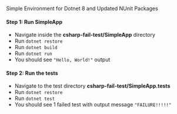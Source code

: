 Simple Environment for Dotnet 8 and Updated NUnit Packages

#### Step 1: Run **SimpleApp**
- Navigate inside the **csharp-fail-test/SimpleApp** directory
- Run `dotnet restore`
- Run `dotnet build`
- Run `dotnet run`
- You should see `"Hello, World!"` output

#### Step 2: Run the tests
- Navigate to the test directory **csharp-fail-test/SimpleApp.tests**
- Run `dotnet restore`
- Run `dotnet test`
- You should see 1 failed test with output message `"FAILURE!!!!!"`